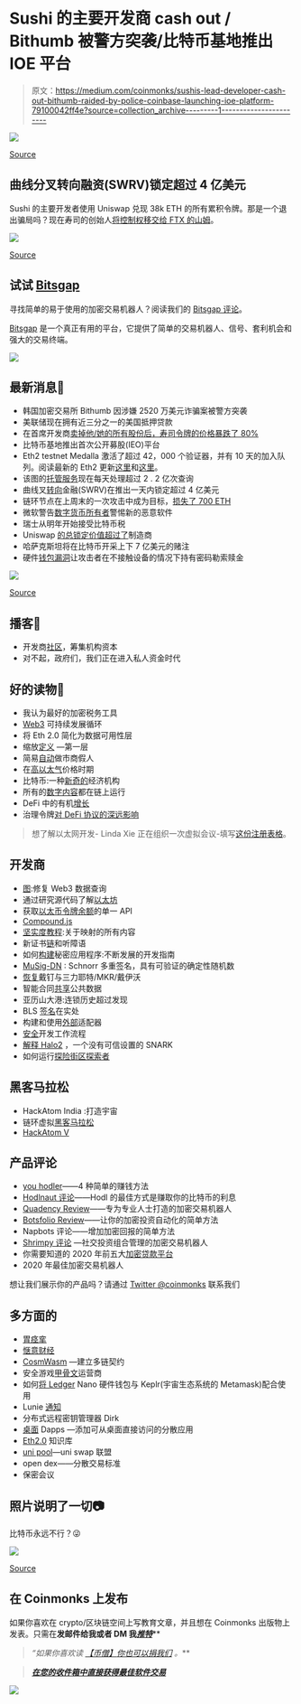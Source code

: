 # Sushi 的主要开发商 cash out / Bithumb 被警方突袭/比特币基地推出 IOE 平台

> 原文：<https://medium.com/coinmonks/sushis-lead-developer-cash-out-bithumb-raided-by-police-coinbase-launching-ioe-platform-79100042ff4e?source=collection_archive---------1----------------------->

![](img/80874b2c5fe709b3206597340fb72357.png)

[Source](https://www.reddit.com/r/Bitcoin/comments/io4i0b/bitcoin_prehistory_bitcoin_did_not_come_out_of/)

## 曲线分叉转向融资(SWRV)锁定超过 4 亿美元

Sushi 的主要开发者使用 Uniswap 兑现 38k ETH 的所有累积令牌。那是一个退出骗局吗？现在寿司的创始人[将控制权移交给 FTX 的山姆](https://twitter.com/NomiChef/status/1302509536943640577)。

![](img/6376f8be9cde3a519f005bcc1cdcbce9.png)

[Source](https://twitter.com/mattybchats/status/1302268443912175617)

## 试试 [Bitsgap](https://bitsgap.com/?ref=2cb1231&utm_source=coinmonks&utm_medum=blog&utm_campaign=coinmonks_newsletter)

寻找简单的易于使用的加密交易机器人？阅读我们的 [Bitsgap 评论](https://blog.coincodecap.com/bitsgap-review)。

[Bitsgap](https://bitsgap.com/?ref=2cb1231&utm_source=coinmonks&utm_medum=blog&utm_campaign=coinmonks_newsletter) 是一个真正有用的平台，它提供了简单的交易机器人、信号、套利机会和强大的交易终端。

[![](img/4c1c212f21c9a989ca7863b4f2b4209d.png)](https://bitsgap.com/?ref=2cb1231&utm_source=coinmonks&utm_medum=blog&utm_campaign=coinmonks_newsletter)

## 最新消息📰

*   韩国加密交易所 Bithumb 因涉嫌 2520 万美元诈骗案被警方突袭
*   美联储现在拥有近三分之一的美国抵押贷款
*   在首席开发商[卖掉他/她的所有股份后，寿司令牌的价格暴跌了 80%](https://www.forbes.com/sites/tatianakoffman/2020/09/06/exclusive-sbf-speaks-out-on-defis-sushi-saga/#261e7ed65145)
*   比特币基地推出首次公开募股(IEO)平台
*   Eth2 testnet Medalla 激活了超过 42，000 个验证器，并有 10 天的加入队列。阅读最新的 Eth2 更新[这里](https://hackmd.io/@benjaminion/eth2_news/https%3A%2F%2Fhackmd.io%2F%40benjaminion%2Fwnie2_200905)和[这里](https://blog.ethereum.org/2020/09/01/eth2-quick-update-no-15/)。
*   该图的[托管服务](https://twitter.com/graphprotocol/status/1301634482714402816)现在每天处理超过 2 . 2 亿次查询
*   曲线叉[转向](https://bitcoinexchangeguide.com/curve-fork-swerve-finance-swrv-locks-in-over-400-million-within-a-day-of-launch/)金融(SWRV)在推出一天内锁定超过 4 亿美元
*   链环节点在上周末的一次攻击中成为目标，[损失了 700 ETH](https://www.theblockcrypto.com/post/76986/chainlink-nodes-attack-eth)
*   微软警告[数字货币所有者](https://cointelegraph.com/news/microsoft-warns-digital-currency-owners-to-be-aware-of-new-malware)警惕新的恶意软件
*   瑞士从明年开始接受比特币税
*   Uniswap [的总锁定价值超过了](https://www.theblockcrypto.com/linked/76725/uniswap-maker-tlv-sushiswap)制造商
*   哈萨克斯坦将在比特币开采上下 7 亿美元的赌注
*   硬件[钱包漏洞](https://www.coindesk.com/trezor-keepkey-wallets-attack)让攻击者在不接触设备的情况下持有密码勒索赎金

![](img/1689489924c2eb5402b797706fc90c91.png)

[Source](https://www.reddit.com/r/Bitcoin/comments/iop1xm/bitcoin_performance_2020_compared_to_sp_500/)

## 播客💽

*   开发商[社区](https://onthebrink-podcast.com/electric-capital/)，筹集机构资本
*   对不起，政府们，我们正在进入私人资金时代

## 好的读物📑

*   我认为最好的加密税务工具
*   [Web3](https://blog.oceanprotocol.com/the-web3-sustainability-loop-b2a4097a36e) 可持续发展循环
*   将 Eth 2.0 简化为数据可用性层
*   缩放[定义](https://blog.0xproject.com/scaling-defi-layer-one-7eeb24aca4f0) —第一层
*   简易[自动](/coinmonks/simple-automated-market-making-for-dummies-d10869a727a5)做市商假人
*   在[高以太气](/livepeer-blog/livepeer-protocol-scaling-during-times-of-high-ethereum-gas-prices-f13614562d6a)价格时期
*   比特币:一种[新奇的](https://ark-invest.com/white-papers/bitcoin-part-one/)经济机构
*   所有的[数字内容](https://blog.coinfund.io/all-digital-content-is-going-on-chain-ae26a7071657)都在链上运行
*   DeFi 中的有机[增长](/@vadymnesterenko/organic-growth-in-defi-19f4d71c0c9f)
*   治理令牌[对 DeFi 协议的深远影响](https://cryptopurview.com/governance-token-far-reaching-impact-on-defi-protocols/)

> 想了解以太网开发- Linda Xie 正在组织一次虚拟会议-填写[这份注册表格](https://docs.google.com/forms/d/e/1FAIpQLSdoARMfQ9L0C2N-qRcIfqOmzAIGlhXeeeAzTnmb8CeXIav1Kg/viewform)。

## 开发商

*   [图](https://soliditydeveloper.com/thegraph):修复 Web3 数据查询
*   通过研究源代码了解[以太坊](https://gisli.hamstur.is/2020/08/understanding-ethereum-by-studying-the-source-code/)
*   获取[以太币令牌余额](https://blog.bitquery.io/etheruem-token-api)的单一 API
*   [Compound.js](/compound-finance/compound-js-9d1e3e5742d8)
*   [坚实度教程](/coinmonks/solidity-tutorial-all-about-mappings-29a12269ee14):关于映射的所有内容
*   新证书[链](/stakin/introduction-to-certik-chain-936023ccd3e7)和听障语
*   如何[构建](https://blog.scrt.network/how-to-build-secret-apps/)秘密应用程序:不断发展的开发指南
*   [MuSig-DN](/blockstream/musig-dn-schnorr-multisignatures-with-verifiably-deterministic-nonces-27424b5df9d6) : Schnorr 多重签名，具有可验证的确定性随机数
*   [恢复](https://wilbarnes.ghost.io/restoring-dai-peg-triforce-yvault/)戴钉与三力耶特/MKR/戴伊沃
*   智能合同[共享](/coinmonks/smart-contracts-sharing-common-data-777310263ac0?source=friends_link&sk=b462ff3559ae9c8da243ba31a557e4f4)公共数据
*   亚历山大港:连锁历史超过发现
*   BLS [签名](https://ethresear.ch/t/bls-signatures-in-solidity/7919)在实处
*   构建和使用[外部](https://blog.chain.link/build-and-use-external-adapters/)适配器
*   [安全](https://github.com/crytic/building-secure-contracts/blob/master/development-guidelines/workflow.md)开发工作流程
*   [解释 Halo2](https://electriccoin.co/blog/explaining-halo-2/) ，一个没有可信设置的 SNARK
*   如何运行[探险街区探索者](https://www.quiknode.io/guides/infrastructure/how-to-run-expedition-block-explorer)

## 黑客马拉松

*   HackAtom India :打造宇宙
*   链环虚拟[黑客马拉松](https://chainlink-hackathon.devpost.com/)
*   [HackAtom V](http://hackatomv.devpost.com)

## 产品评论

*   [you hodler](https://blog.coincodecap.com/youhodler-earn-crypto-interest)——4 种简单的赚钱方法
*   [Hodlnaut 评论](https://blog.coincodecap.com/hodlnaut-review)——Hodl 的最佳方式是赚取你的比特币的利息
*   [Quadency Review](https://blog.coincodecap.com/quadency-review-a-crypto-trading-automation-platform)——专为专业人士打造的加密交易机器人
*   [Botsfolio Review](https://blog.coincodecap.com/botsfolio-review-automate-crypto-investment)——让你的加密投资自动化的简单方法
*   Napbots 评论——增加加密回报的简单方法
*   [Shrimpy 评论](https://blog.coincodecap.com/shrimpy-crypto-trading-bot-review) —社交投资组合管理的加密交易机器人
*   你需要知道的 2020 年前五大[加密贷款平台](https://blog.coincodecap.com/top-5-crypto-lending-platforms)
*   2020 年最佳加密交易机器人

想让我们展示你的产品吗？请通过 [Twitter @coinmonks](https://twitter.com/coinmonks) 联系我们

## 多方面的

*   [胃痉挛](https://etherscan.io/gastracker)
*   [惬意财经](/@cozyfinance/introducing-cozy-finance-8af86e0ded41)
*   [CosmWasm](https://cosmwasm.com/) —建立多链契约
*   安全游戏[甲骨文](https://www.certik.foundation/blog/announcing-game-of-security-oracle-operators)运营商
*   如何[将 Ledger](/chainapsis/how-to-use-ledger-nano-hardware-wallet-with-keplr-9ea7f07826c2) Nano 硬件钱包与 Keplr(宇宙生态系统的 Metamask)配合使用
*   Lunie [通知](/luniehq/come-try-lunie-notifications-in-early-beta-today-c48f9fbb67dd)
*   分布式远程密钥管理器 Dirk
*   [桌面](/@tycooperaow/how-to-add-decentralized-applications-accessible-directly-from-your-desktop-desktop-dapps-fb8578674284) Dapps —添加可从桌面直接访问的分散应用
*   [Eth2.0](https://kb.beaconcha.in/) 知识库
*   [uni pool](/unipool-finance/unipool-the-uniswap-union-7bd927044cd8)—uni swap 联盟
*   open dex——分散交易标准
*   保密会议

## 照片说明了一切📷

比特币永远不行？😜

![](img/b0962a33157f15372d18c724330751c8.png)

[Source](https://www.reddit.com/r/Bitcoin/comments/il1qr6/bitcoin_will_never_work/)

## 在 Coinmonks 上发布

如果你喜欢在 crypto/区块链空间上写教育文章，并且想在 Coinmonks 出版物上发表。只需在**发邮件给我或者 DM 我**[***推特***](https://twitter.com/coinmonks)**

> ***“如果你喜欢读* [*【币僧】*](https://medium.com/coinmonks)*[*你也可以捐我们*](/coinmonks/monks-need-your-help-7440418d67ec) *。****

> ***[*在您的收件箱中直接获得最佳软件交易*](https://coincodecap.com/?utm_source=coinmonks)***

***![](img/1e877481976e8e0bb65e7f6c79084c77.png)***